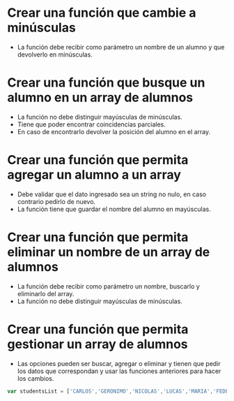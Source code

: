 #  Crear una función que cambie a minúsculas

- La función debe recibir como parámetro un nombre de un alumno y que devolverlo en minúsculas.

# Crear una función que busque un alumno en un array de alumnos

- La función no debe distinguir mayúsculas de minúsculas.
- Tiene que poder encontrar coincidencias parciales.
- En caso de encontrarlo devolver la posición del alumno en el array.

# Crear una función que permita agregar un alumno a un array

- Debe validar que el dato ingresado sea un string no nulo, en caso contrario pedirlo de nuevo.
- La función tiene que guardar el nombre del alumno en mayúsculas.

# Crear una función que permita eliminar un nombre de un array de alumnos

- La función debe recibir como parámetro un nombre, buscarlo y eliminarlo del array.
- La función no debe distinguir mayúsculas de minúsculas.

# Crear una función que permita gestionar un array de alumnos

- Las opciones pueden ser buscar, agregar o eliminar y tienen que pedir los datos que correspondan y usar las funciones anteriores para hacer los cambios.

```js
var studentsList = ['CARLOS','GERONIMO','NICOLAS','LUCAS','MARIA','FEDERICO','ANTONIO','LORNA','JULIAN','DIEGO','DANIELA','JUAN','MATEO','BARBARA','AGUSTIN','MARIO','MARIEL','ANA','FLORENCIA']
```